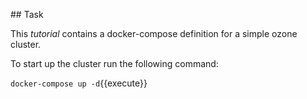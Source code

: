 
## Task

This _tutorial_  contains a docker-compose definition for a simple ozone cluster.

To start up the cluster run the following command:

`docker-compose up -d`{{execute}}
